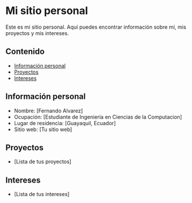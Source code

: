 # Mi sitio personal
Este es mi sitio personal. Aquí puedes encontrar información sobre mí, mis
proyectos y mis intereses.
## Contenido
* [Información personal](#información-personal)
* [Proyectos](#proyectos)
* [Intereses](#intereses)
## Información personal
* Nombre: [Fernando Alvarez]
* Ocupación: [Estudiante de Ingenieria en Ciencias de la Computacion]
* Lugar de residencia: [Guayaquil, Ecuador]
* Sitio web: [Tu sitio web]
## Proyectos
* [Lista de tus proyectos]
## Intereses
* [Lista de tus intereses]
